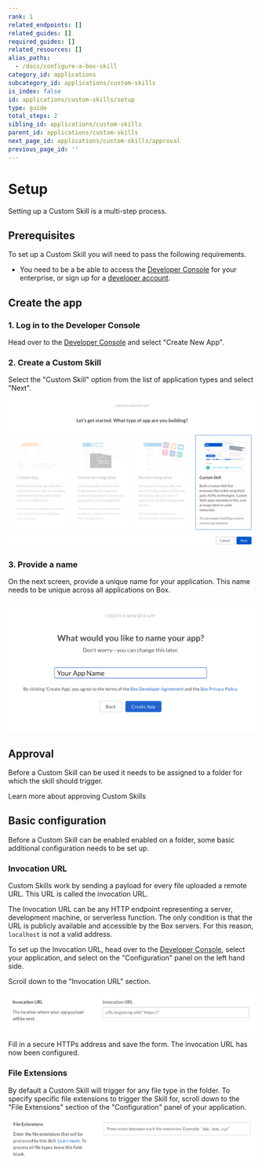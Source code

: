 ```yaml
---
rank: 1
related_endpoints: []
related_guides: []
required_guides: []
related_resources: []
alias_paths:
  - /docs/configure-a-box-skill
category_id: applications
subcategory_id: applications/custom-skills
is_index: false
id: applications/custom-skills/setup
type: guide
total_steps: 2
sibling_id: applications/custom-skills
parent_id: applications/custom-skills
next_page_id: applications/custom-skills/approval
previous_page_id: ''
---
```


# Setup

Setting up a Custom Skill is a multi-step process.

## Prerequisites

To set up a Custom Skill you will need to pass the following requirements.

* You need to be a be able to access the [Developer Console][devconsole] for
  your enterprise, or sign up for a [developer account][devaccount].

## Create the app

### 1. Log in to the Developer Console

Head over to the [Developer Console][devconsole] and select "Create New App".

### 2. Create a Custom Skill

Select the "Custom Skill" option from the list of application types and select
"Next".

<ImageFrame border>

![Application selection screen](../images/app-types-skill.png)

</ImageFrame>

### 3. Provide a name

On the next screen, provide a unique name for your application. This name needs
to be unique across all applications on Box.

<ImageFrame border width="600" center>

![App name form](../images/app-name.png)

</ImageFrame>

## Approval

Before a Custom Skill can be used it needs to be assigned to a folder for which the
skill should trigger.

<CTA to='g://applications/custom-skills/approval'>
Learn more about approving Custom Skills

</CTA>

## Basic configuration

Before a Custom Skill can be enabled enabled on a folder, some basic additional
configuration needs to be set up.

### Invocation URL

Custom Skills work by sending a payload for every file uploaded a remote URL.
This URL is called the invocation URL.

The Invocation URL can be any HTTP endpoint representing a server, development
machine, or serverless function. The only condition is that the URL is publicly
available and accessible by the Box servers. For this reason, `localhost` is not
a valid address.

To set up the Invocation URL, head over to the [Developer Console][devconsole],
select your application, and select on the "Configuration" panel on the left
hand side.

Scroll down to the "Invocation URL" section.

<ImageFrame border width="600" center>

![App name form](../images/app-invocation-url.png)

</ImageFrame>

Fill in a secure HTTPs address and save the form. The invocation URL has now
been configured.

### File Extensions

By default a Custom Skill will trigger for any file type in the folder. To
specify specific file extensions to trigger the Skill for, scroll down to the
"File Extensions" section of the "Configuration" panel of your application.

<ImageFrame border width="600" center>

![App name form](../images/app-file-extensions.png)

</ImageFrame>

[devconsole]: https://app.box.com/developers/console
[devaccount]: https://account.box.com/signup/n/developer
